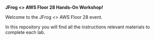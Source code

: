 **JFrog <> AWS Floor 28 Hands-On Workshop!**

Welcome to the JFrog <> AWS Floor 28 event. 

In this repository you will find all the instructions relevant materials to complete each lab. 

